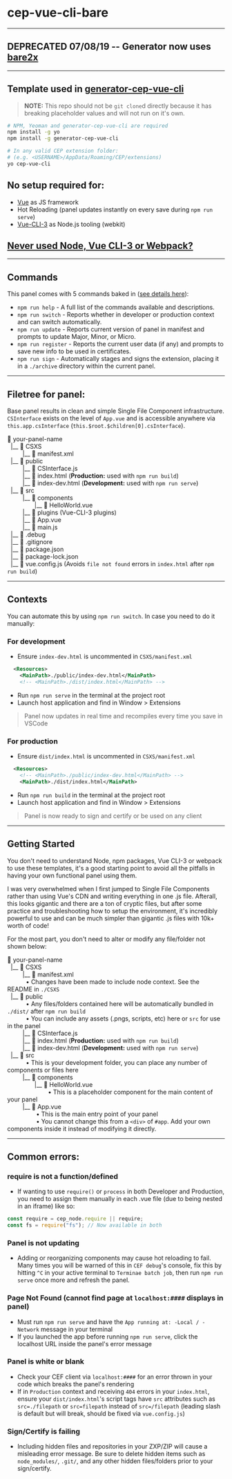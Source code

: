 # cep-vue-cli-bare

---

## DEPRECATED 07/08/19 -- Generator now uses [bare2x](https://github.com/Inventsable/cep-vue-cli-bare2x)

---

## Template used in [generator-cep-vue-cli](https://github.com/Inventsable/generator-cep-vue-cli)

> **NOTE:** This repo should not be `git clone`d directly because it has breaking placeholder values and will not run on it's own.

```bash
# NPM, Yeoman and generator-cep-vue-cli are required
npm install -g yo
npm install -g generator-cep-vue-cli

# In any valid CEP extension folder:
# (e.g. <USERNAME>/AppData/Roaming/CEP/extensions)
yo cep-vue-cli
```

## No setup required for:

- [Vue](https://vuejs.org/) as JS framework
- Hot Reloading (panel updates instantly on every save during `npm run serve`)
- [Vue-CLI-3](https://cli.vuejs.org/) as Node.js tooling (webkit)

## [Never used Node, Vue CLI-3 or Webpack?](#Getting-Started)

---

## Commands

This panel comes with 5 commands baked in ([see details here](https://github.com/Inventsable/CEP-Self-Signing-Panel#what-do-they-do)):

- `npm run help` - A full list of the commands available and descriptions.
- `npm run switch` - Reports whether in developer or production context and can switch automatically.
- `npm run update` - Reports current version of panel in manifest and prompts to update Major, Minor, or Micro.
- `npm run register` - Reports the current user data (if any) and prompts to save new info to be used in certificates.
- `npm run sign` - Automatically stages and signs the extension, placing it in a `./archive` directory within the current panel.

---

## Filetree for panel:

Base panel results in clean and simple Single File Component infrastructure. `CSInterface` exists on the level of `App.vue` and is accessible anywhere via `this.app.csInterface` (`this.$root.$children[0].csInterface`).

:file_folder: your-panel-name
<br>&nbsp;&nbsp;|\_\_&nbsp;:file_folder: CSXS
<br>&nbsp;&nbsp;&nbsp;&nbsp;&nbsp;&nbsp;&nbsp;&nbsp;&nbsp;|\_\_&nbsp;:page_facing_up: manifest.xml
<br>&nbsp;&nbsp;|\_\_&nbsp;:file_folder: public
<br>&nbsp;&nbsp;&nbsp;&nbsp;&nbsp;&nbsp;&nbsp;&nbsp;&nbsp;|\_\_&nbsp;:page_facing_up: CSInterface.js
<br>&nbsp;&nbsp;&nbsp;&nbsp;&nbsp;&nbsp;&nbsp;&nbsp;&nbsp;|\_\_&nbsp;:page_facing_up: index.html (**Production:** used with `npm run build`)
<br>&nbsp;&nbsp;&nbsp;&nbsp;&nbsp;&nbsp;&nbsp;&nbsp;&nbsp;|\_\_&nbsp;:page_facing_up: index-dev.html (**Development:** used with `npm run serve`)
<br>&nbsp;&nbsp;|\_\_&nbsp;:file_folder: src
<br>&nbsp;&nbsp;&nbsp;&nbsp;&nbsp;&nbsp;&nbsp;&nbsp;&nbsp;|\_\_&nbsp;:file_folder: components
<br>&nbsp;&nbsp;&nbsp;&nbsp;&nbsp;&nbsp;&nbsp;&nbsp;&nbsp;&nbsp;&nbsp;&nbsp;&nbsp;&nbsp;&nbsp;&nbsp;|\_\_&nbsp;:page_facing_up: HelloWorld.vue
<br>&nbsp;&nbsp;&nbsp;&nbsp;&nbsp;&nbsp;&nbsp;&nbsp;&nbsp;|\_\_&nbsp;:file_folder: plugins (Vue-CLI-3 plugins)
<br>&nbsp;&nbsp;&nbsp;&nbsp;&nbsp;&nbsp;&nbsp;&nbsp;&nbsp;|\_\_&nbsp;:page_facing_up: App.vue
<br>&nbsp;&nbsp;&nbsp;&nbsp;&nbsp;&nbsp;&nbsp;&nbsp;&nbsp;|\_\_&nbsp;:page_facing_up: main.js
<br>&nbsp;&nbsp;|\_\_&nbsp;:page_facing_up: .debug
<br>&nbsp;&nbsp;|\_\_&nbsp;:page_facing_up: .gitignore
<br>&nbsp;&nbsp;|\_\_&nbsp;:page_facing_up: package.json
<br>&nbsp;&nbsp;|\_\_&nbsp;:page_facing_up: package-lock.json
<br>&nbsp;&nbsp;|\_\_&nbsp;:page_facing_up: vue.config.js (Avoids `file not found` errors in `index.html` after `npm run build`)

---

## Contexts

You can automate this by using `npm run switch`. In case you need to do it manually:

### For development

- Ensure `index-dev.html` is uncommented in `CSXS/manifest.xml`

```xml
  <Resources>
    <MainPath>./public/index-dev.html</MainPath>
    <!-- <MainPath>./dist/index.html</MainPath> -->
```

- Run `npm run serve` in the terminal at the project root
- Launch host application and find in Window > Extensions

> Panel now updates in real time and recompiles every time you save in VSCode

### For production

- Ensure `dist/index.html` is uncommented in `CSXS/manifest.xml`

```xml
  <Resources>
    <!-- <MainPath>./public/index-dev.html</MainPath> -->
    <MainPath>./dist/index.html</MainPath>
```

- Run `npm run build` in the terminal at the project root
- Launch host application and find in Window > Extensions

> Panel is now ready to sign and certify or be used on any client

---

## Getting Started

You don't need to understand Node, npm packages, Vue CLI-3 or webpack to use these templates, it's a good starting point to avoid all the pitfalls in having your own functional panel using them.

I was very overwhelmed when I first jumped to Single File Components rather than using Vue's CDN and writing everything in one .js file. Afterall, this looks gigantic and there are a ton of cryptic files, but after some practice and troubleshooting how to setup the environment, it's incredibly powerful to use and can be much simpler than gigantic .js files with 10k+ worth of code!

For the most part, you don't need to alter or modify any file/folder not shown below:

:file_folder: your-panel-name
<br>&nbsp;&nbsp;|\_\_&nbsp;:file_folder: CSXS
<br>&nbsp;&nbsp;&nbsp;&nbsp;&nbsp;&nbsp;&nbsp;&nbsp;&nbsp;|\_\_&nbsp;:page_facing_up: manifest.xml
<br>&nbsp;&nbsp;&nbsp;&nbsp;&nbsp;&nbsp;&nbsp;&nbsp;&nbsp;&nbsp; • Changes have been made to include node context. See the README in `./CSXS`
<br>&nbsp;&nbsp;|\_\_&nbsp;:file_folder: public
<br>&nbsp;&nbsp;&nbsp;&nbsp;&nbsp;&nbsp;&nbsp;&nbsp;&nbsp;&nbsp; • Any files/folders contained here will be automatically bundled in `./dist/` after `npm run build`
<br>&nbsp;&nbsp;&nbsp;&nbsp;&nbsp;&nbsp;&nbsp;&nbsp;&nbsp;&nbsp; • You can include any assets (.pngs, scripts, etc) here or `src` for use in the panel
<br>&nbsp;&nbsp;&nbsp;&nbsp;&nbsp;&nbsp;&nbsp;&nbsp;&nbsp;|\_\_&nbsp;:page_facing_up: CSInterface.js
<br>&nbsp;&nbsp;&nbsp;&nbsp;&nbsp;&nbsp;&nbsp;&nbsp;&nbsp;|\_\_&nbsp;:page_facing_up: index.html (**Production:** used with `npm run build`)
<br>&nbsp;&nbsp;&nbsp;&nbsp;&nbsp;&nbsp;&nbsp;&nbsp;&nbsp;|\_\_&nbsp;:page_facing_up: index-dev.html (**Development:** used with `npm run serve`)
<br>&nbsp;&nbsp;|\_\_&nbsp;:file_folder: src
<br>&nbsp;&nbsp;&nbsp;&nbsp;&nbsp;&nbsp;&nbsp;&nbsp;&nbsp;&nbsp; • This is your development folder, you can place any number of components or files here
<br>&nbsp;&nbsp;&nbsp;&nbsp;&nbsp;&nbsp;&nbsp;&nbsp;&nbsp;|\_\_&nbsp;:file_folder: components
<br>&nbsp;&nbsp;&nbsp;&nbsp;&nbsp;&nbsp;&nbsp;&nbsp;&nbsp;&nbsp;&nbsp;&nbsp;&nbsp;&nbsp;&nbsp;&nbsp;|\_\_&nbsp;:page_facing_up: HelloWorld.vue
<br>&nbsp;&nbsp;&nbsp;&nbsp;&nbsp;&nbsp;&nbsp;&nbsp;&nbsp;&nbsp;&nbsp;&nbsp;&nbsp;&nbsp;&nbsp;&nbsp;&nbsp;&nbsp;&nbsp;&nbsp;&nbsp;&nbsp;&nbsp; • This is a placeholder component for the main content of your panel
<br>&nbsp;&nbsp;&nbsp;&nbsp;&nbsp;&nbsp;&nbsp;&nbsp;&nbsp;|\_\_&nbsp;:page_facing_up: App.vue
<br>&nbsp;&nbsp;&nbsp;&nbsp;&nbsp;&nbsp;&nbsp;&nbsp;&nbsp;&nbsp;&nbsp;&nbsp;&nbsp;&nbsp;&nbsp;&nbsp; • This is the main entry point of your panel
<br>&nbsp;&nbsp;&nbsp;&nbsp;&nbsp;&nbsp;&nbsp;&nbsp;&nbsp;&nbsp;&nbsp;&nbsp;&nbsp;&nbsp;&nbsp;&nbsp; • You cannot change this from a `<div>` of `#app`. Add your own components inside it instead of modifying it directly.

---

## Common errors:

### require is not a function/defined

- If wanting to use `require()` or `process` in both Developer and Production, you need to assign them manually in each .vue file (due to being nested in an iframe) like so:

```js
const require = cep_node.require || require;
const fs = require("fs"); // Now available in both
```

### Panel is not updating

- Adding or reorganizing components may cause hot reloading to fail. Many times you will be warned of this in `CEF debug`'s console, fix this by hitting `^C` in your active terminal to `Terminae batch job`, then run `npm run serve` once more and refresh the panel.

### Page Not Found (cannot find page at `localhost:####` displays in panel)

- Must run `npm run serve` and have the `App running at: -Local / -Network` message in your terminal
- If you launched the app before running `npm run serve`, click the localhost URL inside the panel's error message

### Panel is white or blank

- Check your CEF client via `localhost:####` for an error thrown in your code which breaks the panel's rendering
- If in `Production` context and receiving `404` errors in your `index.html`, ensure your `dist/index.html`'s script tags have `src` attributes such as `src=./filepath` or `src=filepath` instead of `src=/filepath` (leading slash is default but will break, should be fixed via `vue.config.js`)

### Sign/Certify is failing

- Including hidden files and repositories in your ZXP/ZIP will cause a misleading error message. Be sure to delete hidden items such as `node_modules/`, `.git/`, and any other hidden files/folders prior to your sign/certify.

